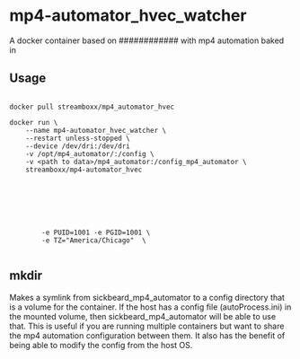# mp4-automator_hvec_watcher
A docker container based on ############ with mp4 automation baked in

## Usage
````

docker pull streamboxx/mp4_automator_hvec

docker run \
    --name mp4-automator_hvec_watcher \
    --restart unless-stopped \
    --device /dev/dri:/dev/dri
    -v /opt/mp4_automator/:/config \
    -v <path to data>/mp4_automator:/config_mp4_automator \
    streamboxx/mp4-automator_hvec
    


    
    
    
    
        -e PUID=1001 -e PGID=1001 \
        -e TZ="America/Chicago"  \
    

````

## mkdir
Makes a symlink from sickbeard_mp4_automator to a config directory that is a volume for the container. If the host has a config file (autoProcess.ini) in the mounted volume, then sickbeard_mp4_automator will be able to use that. This is useful if you are running multiple containers but want to share the mp4 automation configuration between them. It also has the benefit of being able to modify the config from the host OS.
